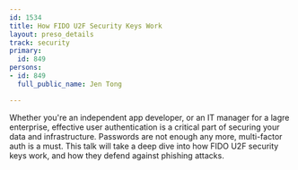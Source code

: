 ```yaml
---
id: 1534
title: How FIDO U2F Security Keys Work
layout: preso_details
track: security
primary:
  id: 849
persons:
- id: 849
  full_public_name: Jen Tong

---
```

Whether you're an independent app developer, or an IT manager for a lagre enterprise, effective user authentication is a critical part of securing your data and infrastructure.  Passwords are not enough any more, multi-factor auth is a must.  This talk will take a deep dive into how FIDO U2F security keys work, and how they defend against phishing attacks.